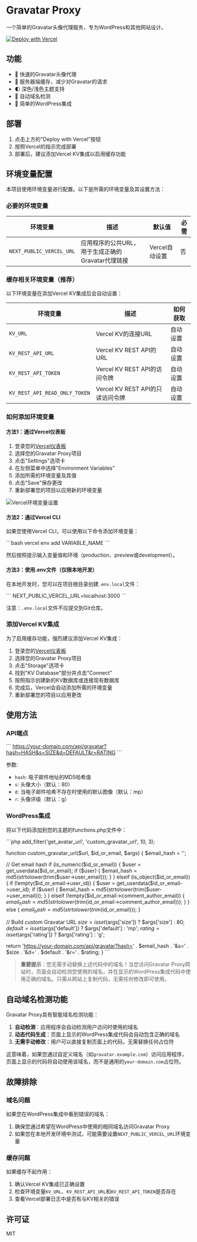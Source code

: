 # Gravatar Proxy

一个简单的Gravatar头像代理服务，专为WordPress和其他网站设计。

<a href="https://vercel.com/new/clone?repository-url=https%3A%2F%2Fgithub.com%2Fhunya-ops%2Fgravatar-proxy&project-name=gravatar-proxy&repository-name=gravatar-proxy&integration-ids=oac_V3R1GIpkoJorr6fqyiwdhl17">
  <img src="https://vercel.com/button-dark" alt="Deploy with Vercel" />
</a>

## 功能

- 🚀 快速的Gravatar头像代理
- 💾 服务器端缓存，减少对Gravatar的请求
- 🌓 深色/浅色主题支持
- 🔄 自动域名检测
- 🔌 简单的WordPress集成

## 部署

1. 点击上方的"Deploy with Vercel"按钮
2. 按照Vercel的指示完成部署
3. 部署后，建议添加Vercel KV集成以启用缓存功能

## 环境变量配置

本项目使用环境变量进行配置。以下是所需的环境变量及其设置方法：

### 必要的环境变量

| 环境变量 | 描述 | 默认值 | 必需 |
|---------|------|-------|------|
| `NEXT_PUBLIC_VERCEL_URL` | 应用程序的公共URL，用于生成正确的Gravatar代理链接 | Vercel自动设置 | 否 |

### 缓存相关环境变量（推荐）

以下环境变量在添加Vercel KV集成后会自动设置：

| 环境变量 | 描述 | 如何获取 |
|---------|------|---------|
| `KV_URL` | Vercel KV的连接URL | 自动设置 |
| `KV_REST_API_URL` | Vercel KV REST API的URL | 自动设置 |
| `KV_REST_API_TOKEN` | Vercel KV REST API的访问令牌 | 自动设置 |
| `KV_REST_API_READ_ONLY_TOKEN` | Vercel KV REST API的只读访问令牌 | 自动设置 |

### 如何添加环境变量

#### 方法1：通过Vercel仪表板

1. 登录您的[Vercel仪表板](https://vercel.com/dashboard)
2. 选择您的Gravatar Proxy项目
3. 点击"Settings"选项卡
4. 在左侧菜单中选择"Environment Variables"
5. 添加所需的环境变量及其值
6. 点击"Save"保存更改
7. 重新部署您的项目以应用新的环境变量

![Vercel环境变量设置](https://vercel.com/docs/images/concepts/environment-variables/environment-variables-dashboard.png)

#### 方法2：通过Vercel CLI

如果您使用Vercel CLI，可以使用以下命令添加环境变量：

\`\`\`bash
vercel env add VARIABLE_NAME
\`\`\`

然后按照提示输入变量值和环境（production、preview或development）。

#### 方法3：使用.env文件（仅限本地开发）

在本地开发时，您可以在项目根目录创建`.env.local`文件：

\`\`\`
NEXT_PUBLIC_VERCEL_URL=localhost:3000
\`\`\`

注意：`.env.local`文件不应提交到Git仓库。

### 添加Vercel KV集成

为了启用缓存功能，强烈建议添加Vercel KV集成：

1. 登录您的[Vercel仪表板](https://vercel.com/dashboard)
2. 选择您的Gravatar Proxy项目
3. 点击"Storage"选项卡
4. 找到"KV Database"部分并点击"Connect"
5. 按照指示创建新的KV数据库或连接现有数据库
6. 完成后，Vercel会自动添加所需的环境变量
7. 重新部署您的项目以应用更改

## 使用方法

### API端点

\`\`\`
https://your-domain.com/api/gravatar?hash=HASH&s=SIZE&d=DEFAULT&r=RATING
\`\`\`

参数:
- `hash`: 电子邮件地址的MD5哈希值
- `s`: 头像大小（默认：80）
- `d`: 当电子邮件哈希不存在时使用的默认图像（默认：mp）
- `r`: 头像评级（默认：g）

### WordPress集成

将以下代码添加到您的主题的functions.php文件中：

\`\`\`php
add_filter('get_avatar_url', 'custom_gravatar_url', 10, 3);

function custom_gravatar_url($url, $id_or_email, $args) {
   $email_hash = '';
   
   // Get email hash
   if (is_numeric($id_or_email)) {
       $user = get_userdata($id_or_email);
       if ($user) {
           $email_hash = md5(strtolower(trim($user->user_email)));
       }
   } elseif (is_object($id_or_email)) {
       if (!empty($id_or_email->user_id)) {
           $user = get_userdata($id_or_email->user_id);
           if ($user) {
               $email_hash = md5(strtolower(trim($user->user_email)));
           }
       } elseif (!empty($id_or_email->comment_author_email)) {
           $email_hash = md5(strtolower(trim($id_or_email->comment_author_email)));
       }
   } else {
       $email_hash = md5(strtolower(trim($id_or_email)));
   }
   
   // Build custom Gravatar URL
   $size = isset($args['size']) ? $args['size'] : 80;
   $default = isset($args['default']) ? $args['default'] : 'mp';
   $rating = isset($args['rating']) ? $args['rating'] : 'g';
   
   return 'https://your-domain.com/api/gravatar?hash=' . $email_hash . '&s=' . $size . '&d=' . $default . '&r=' . $rating;
}
\`\`\`

> **重要提示**：您无需手动替换上述代码中的域名！当您访问Gravatar Proxy网站时，页面会自动检测您使用的域名，并在显示的WordPress集成代码中使用正确的域名。只需从网站上复制代码，无需任何修改即可使用。

## 自动域名检测功能

Gravatar Proxy具有智能域名检测功能：

1. **自动检测**：应用程序会自动检测用户访问时使用的域名
2. **动态代码生成**：页面上显示的WordPress集成代码会自动包含正确的域名
3. **无需手动修改**：用户可以直接复制页面上的代码，无需替换任何占位符

这意味着，如果您通过自定义域名（如`gravatar.example.com`）访问应用程序，页面上显示的代码将自动使用该域名，而不是通用的`your-domain.com`占位符。

## 故障排除

### 域名问题

如果您在WordPress集成中看到错误的域名：

1. 确保您通过希望在WordPress中使用的相同域名访问Gravatar Proxy
2. 如果您在本地开发环境中测试，可能需要设置`NEXT_PUBLIC_VERCEL_URL`环境变量

### 缓存问题

如果缓存不起作用：

1. 确认Vercel KV集成已正确设置
2. 检查环境变量`KV_URL`、`KV_REST_API_URL`和`KV_REST_API_TOKEN`是否存在
3. 查看Vercel部署日志中是否有与KV相关的错误

## 许可证

MIT
